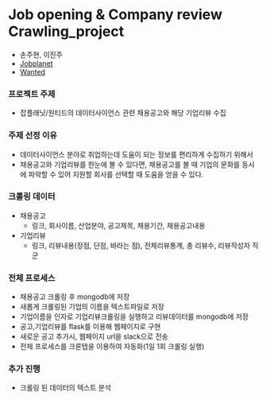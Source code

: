 # Job opening & Company review Crawling_project
- 손주현, 이진주
- [Jobplanet](https://www.jobplanet.co.kr/)
- [Wanted](https://www.wanted.com.kr/)

### 프로젝트 주제
- 잡플래닛/원티드의 데이터사이언스 관련 채용공고와 해당 기업리뷰 수집

### 주제 선정 이유
- 데이터사이언스 분야로 취업하는데 도움이 되는 정보를 편리하게 수집하기 위해서
- 채용공고와 기업리뷰를 한눈에 볼 수 있다면, 채용공고를 볼 때 기업의 문화를 동시에 파악할 수 있어 지원할 회사를 선택할 때 도움을 얻을 수 있다.

### 크롤링 데이터
- 채용공고
    - 링크, 회사이름, 산업분야, 공고제목, 채용기간, 채용공고내용
- 기업리뷰
    - 링크, 리뷰내용(장점, 단점, 바라는 점), 전체리뷰통계, 총 리뷰수, 리뷰작성자 직군
    
### 전체 프로세스
- 채용공고 크롤링 후 mongodb에 저장
- 새롭게 크롤링된 기업의 이름을 텍스트파일로 저장
- 기업이름을 인자로 기업리뷰크롤링을 실행하고 리뷰데이터를 mongodb에 저장
- 공고,기업리뷰를 flask를 이용해 웹페이지로 구현
- 새로운 공고 추가시, 웹페이지 url을 slack으로 전송
- 전체 프로세스를 크론탭을 이용하여 자동화(1일 1회 크롤링 실행)


### 추가 진행
- 크롤링 된 데이터의 텍스트 분석
